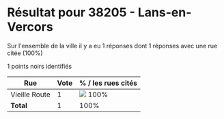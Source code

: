 # Résultat pour 38205 - Lans-en-Vercors

Sur l'ensemble de la ville il y a eu 1 réponses dont 1 réponses avec une rue citée (100%)

1 points noirs identifiés

| Rue | Vote | % / les rues cités|
|-----|------|-------------------|
| Vieille Route | 1 | <img src="../../img/bar_100.gif" />&nbsp;100%|
| **Total** | 1 | 100%|
